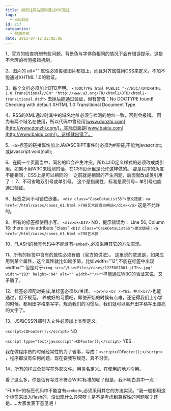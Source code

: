 ```yaml
---
title: 如何让网站顺利通过W3C验证
tags:
  - w3c验证
id: 217
categories:
  - 前端杂货
date: 2015-07-12 22:02:06
---
```


1、官方的检查机制有些问题。背景色与字体色相同的情况下会有错误提示。这是不合理的检测报错机制。

2、图片的 alt="" 属性必须每张图片都加上，而且对齐属性用CSS来定义。不加不能通过XHTML 1.0的验证。

3、每个文档必须加上DTD声明。
```<!DOCTYPE html PUBLIC "-//W3C//DTDXHTML 1.0 Transitional//EN" "http://www.w3.org/TR/xhtml1/DTD/xhtml1-transitional.dtd">```
去掉后能通过验证，但有警告：No DOCTYPE found! Checking with default XHTML 1.0 Transitional Document Type.

4、RSS的XML通过时其中的域名地址必须与检测的地址一致，否则会报错。
因为有两个域名在使用，所以代码中曾经用[www.donzhi.com](http://www.donzhi.com/)，实际页面是[www.baidu.com](http://www.baidu.com/)，这样就出错了。

5、```<a>```标签的链接属性加上JAVASCRIPT事件时必须为#空链,不能为javascript:;或javascript:void(null);

6、在同一个页面当中，同名的ID会产生冲突。所以以ID定义样式的必须改成类引用。如果不用W3C来检测的话，在CSS设计里是允许这样做的。
那是程序的角度不能相同，CSS上是可以相同的！
之前就是相同的产生问题，后面就改成类引用了！
7、不可省略双引号或单引号。
这个是指属性，标准是双引号~
单引号也能通过验证。

8、标签之间不可错位嵌套。
```<div class="CaseDetaListSS">原文链接：<a href='/html/cases/cases_61.html'>798艺术区官方网站</div></a>```
这是不允许的。

9、所有的标签都使用小写。
```<div>ok<DIV>```
NO，提示错误为：
Line 56, Column 16: there is no attribute "class"
```<DIV class="CaseDetaListSS">原文链接：<a href='/html/cases/cases_61.html'>798艺术区```

10、FLASH的标签代码中不能含有```<embed>```,必须采用其它的方法实现。

11、所有的标签中含有的属性必须有值（官方的说法）。
这里说的意思是，如果应用到某个属性，这个属性就比如赋予值，比如width="12",不能在标签中出现width=""
但是对于```<img src="/UserFiles/cases/1225087801-jLThs.jpg" width="193" height="94" alt="" width=""/>```一样能通过W3C的验证来说，又矛盾了。

12、标签必须配对完成,单标签必须以/关闭。
```<br>no```
```<br />YES。并且<br/>```也能通过，但不规范。
养成好的习惯吧，即使开始的时候有点难，还记得我们上小学的时候，都用田字格来写字，规范我们的习惯后，我们就可以离开田字格写出漂亮的文字了。

13、JS和CSS外部引入文件必须加上类型定义。

```<script>CDFooter();</script>``` NO

```<script type="text/javascript">CDFooter();</script>``` YES

我在做程序员的时候经常性的为了省事，写成：```<script>CDFooter();</script>``` ，程序都没有任何问题，现在要我写规范，真不习惯。

14、所有的样式全部写在外部文件。用类名定义。在使用的地方引用。

看了这么多，你是否有写过不符合W3C标准的呢？但是，我不明白其中一点：

”FLASH的标签代码中不能含有```<embed>```,必须采用其它的方法实现。“我一般都用这个标签来出入flash的，没出现什么异常呀！是不是考虑到兼容性的问题呢？还是……大家发表下意见吧！